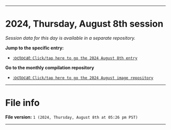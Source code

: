 
***

# 2024, Thursday, August 8th session

_Session data for this day is available in a separate repository._

**Jump to the specific entry:**

- [:octocat: `Click/tap here to go the 2024 August 8th entry`](https://github.com/seanpm2001/SeansLifeArchive_Images_ModernSmurfsVillage_Y2024_V8/tree/SeansLifeArchive_ModernSmurfsVillage_Y2024_V8_Main-dev/2024/08_August/08/)

**Go to the monthly compilation repository**

- [:octocat: `Click/tap here to go the 2024 August image repository`](https://github.com/seanpm2001/SeansLifeArchive_Images_ModernSmurfsVillage_Y2024_V8/)

***

# File info

**File version:** `1 (2024, Thursday, August 8th at 05:26 pm PST)`

***
